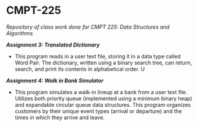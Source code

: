 # CMPT-225
_Repository of class work done for CMPT 225: Data Structures and Algorithms_

_**Assignment 3: Translated Dictionary**_
- This program reads in a user text file, storing it in a data type called Word Pair. The dictionary, written using a binary search tree, can return, search, and print its contents in alphabetical order. U

_**Assignment 4: Walk in Bank Simulator**_

- This program simulates a walk-in lineup at a bank from a user text file. Utilizes both priority queue (implemented using a minimum binary heap) and expandable circular queue data structures. This program organizes customers by their unique event types (arrival or departure) and the times in which they arrive and leave.


